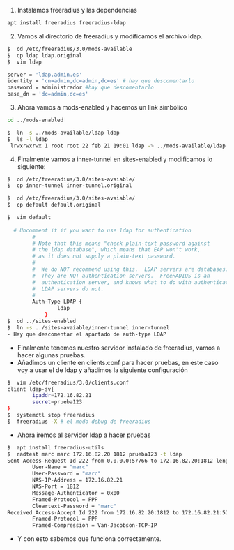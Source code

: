 1. Instalamos freeradius y las dependencias

```bash
apt install freeradius freeradius-ldap
```

2. Vamos al directorio de freeradius y modificamos el archivo ldap.

```bash
$  cd /etc/freeradius/3.0/mods-available
$  cp ldap ldap.original
$  vim ldap

server = 'ldap.admin.es'
identity = 'cn=admin,dc=admin,dc=es' # hay que descomentarlo
password = administrador #hay que descomentarlo
base_dn = 'dc=admin,dc=es'
```

3. Ahora vamos a mods-enabled y hacemos un link simbólico

```bash
cd ../mods-enabled

$  ln -s ../mods-available/ldap ldap
$  ls -l ldap
 lrwxrwxrwx 1 root root 22 feb 21 19:01 ldap -> ../mods-available/ldap
```

4. Finalmente vamos a inner-tunnel en sites-enabled y modificamos lo siguiente:

```bash
$  cd /etc/freeradius/3.0/sites-avaiable/
$  cp inner-tunnel inner-tunnel.original

$  cd /etc/freeradius/3.0/sites-avaiable/
$  cp default default.original

$  vim default
  
  # Uncomment it if you want to use ldap for authentication
        #
        # Note that this means "check plain-text password against
        # the ldap database", which means that EAP won't work,
        # as it does not supply a plain-text password.
        #
        #  We do NOT recommend using this.  LDAP servers are databases.
        #  They are NOT authentication servers.  FreeRADIUS is an
        #  authentication server, and knows what to do with authentication.
        #  LDAP servers do not.
        #
        Auth-Type LDAP {
                ldap
            }
$  cd ../sites-enabled
$  ln -s ../sites-avaiable/inner-tunnel inner-tunnel
- Hay que descomentar el apartado de auth-type LDAP
```

- Finalmente tenemos nuestro servidor instalado de freeradius, vamos a hacer algunas pruebas.
- Añadimos un cliente en clients.conf para hacer pruebas, en este caso voy a usar el de ldap y añadimos la siguiente configuración

```bash
$  vim /etc/freeradius/3.0/clients.conf
client ldap-sv{
        ipaddr=172.16.82.21
        secret=prueba123
}
$  systemctl stop freeradius
$  freeradius -X # el modo debug de freeradius
```

- Ahora iremos al servidor ldap a hacer pruebas

```bash
$  apt install freeradius-utils
$  radtest marc marc 172.16.82.20 1812 prueba123 -t ldap
Sent Access-Request Id 222 from 0.0.0.0:57766 to 172.16.82.20:1812 length 80
        User-Name = "marc"
        User-Password = "marc"
        NAS-IP-Address = 172.16.82.21
        NAS-Port = 1812
        Message-Authenticator = 0x00
        Framed-Protocol = PPP
        Cleartext-Password = "marc"
Received Access-Accept Id 222 from 172.16.82.20:1812 to 172.16.82.21:57766 length 32
        Framed-Protocol = PPP
        Framed-Compression = Van-Jacobson-TCP-IP

```

- Y con esto sabemos que funciona correctamente.
